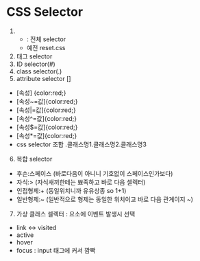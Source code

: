 # CSS Selector
1. * : 전체 selector
    - 예전 reset.css
2. 태그 selector
3. ID selector(#)
4. class selector(.)
5. attribute selector []
  - [속성] {color:red;}
  - [속성~=값]{color:red;} 
  - [속성|=값]{color:red;} 
  - [속성^=값]{color:red;}
  - [속성$=값]{color:red;}
  - [속성*=값]{color:red;}
  - css selector 조합
    .클래스명1.클래스명2.클래스명3
6. 복합 selector
  - 후손:스페이스 (바로다음이 아니니 기호없이 스페이스인가보다)
  - 자식:> (자식새끼한테는 뾰족하고 바로 다음 셀렉터)
  - 인접형제:+ (동일위치니까 유유상종 so 1+1)
  - 일반형제:~ (일반적으로 형제는 동일한 위치이고 바로 다음 관계이지 ~)
7. 가상 클래스 셀렉터 : 요소에 이벤트 발생시 선택
  - link <-> visited
  - active
  - hover
  - focus : input 태그에 커서 깜빡